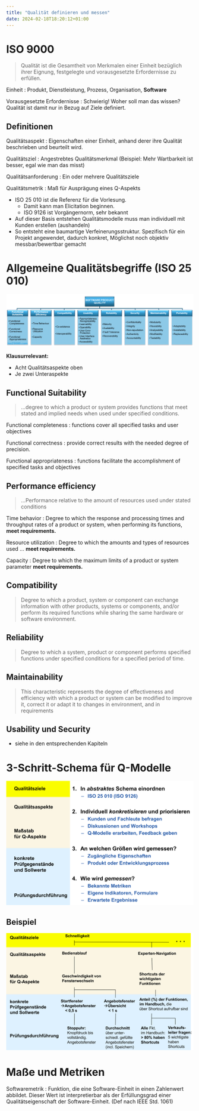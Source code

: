 ```yaml
---
title: "Qualität definieren und messen"
date: 2024-02-18T18:20:12+01:00
---
```


# ISO 9000
>Qualität ist die Gesamtheit von Merkmalen einer Einheit bezüglich ihrer Eignung, festgelegte und vorausgesetzte Erfordernisse zu erfüllen.

Einheit
: Produkt, Dienstleistung, Prozess, Organisation, **Software**

Vorausgesetzte Erfordernisse
: Schwierig! Woher soll man das wissen? Qualität ist damit nur in Bezug auf Ziele definiert.

## Definitionen
Qualitätsaspekt
: Eigenschaften einer Einheit, anhand derer ihre Qualität beschrieben und beurteilt wird.

Qualitätsziel
: Angestrebtes Qualitätsmerkmal (Beispiel: Mehr Wartbarkeit ist besser, egal wie man das misst)

Qualitätsanforderung
: Ein oder mehrere Qualitätsziele

Qualitätsmetrik
: Maß für Ausprägung eines Q-Aspekts

- ISO 25 010 ist die Referenz für die Vorlesung.
    - Damit kann man Elicitation beginnen.
    - ISO 9126 ist Vorgängernorm, sehr bekannt
- Auf dieser Basis entstehen Qualitätsmodelle muss man individuell mit Kunden erstellen (aushandeln)
- So entsteht eine baumartige Verfeinerungsstruktur. Spezifisch für ein Projekt angewendet, dadurch konkret, Möglichst noch objektiv messbar/bewertbar gemacht

# Allgemeine Qualitätsbegriffe (ISO 25 010)

![Allgemeine Qualitätsbegriffe nach ISO 25 010](iso25010.png)

**Klausurrelevant:**
- Acht Qualitätsaspekte oben
- Je zwei Unteraspekte

## Functional Suitability
>...degree to which a product or system provides functions that meet stated and implied needs when used under specified conditions.

Functional completeness
: functions cover all specified tasks and user objectives

Functional correctness
: provide correct results with the needed degree of precision.

Functional appropriateness
: functions facilitate the accomplishment of specified tasks and
objectives

## Performance efficiency
>...Performance relative to the amount of resources used under
stated conditions

Time behavior
: Degree to which the response and processing times and throughput rates of a product or system, when performing its functions, **meet requirements.**

Resource utilization
: Degree to which the amounts and types of resources used ... **meet requirements.**

Capacity
: Degree to which the maximum limits of a product or system parameter **meet requirements.**

## Compatibility
> Degree to which a product, system or component can exchange information with other products, systems or components, and/or perform its required functions while sharing the same hardware or software environment.

## Reliability
>Degree to which a system, product or component performs specified functions under specified conditions for a specified period of time.

## Maintainability
>This characteristic represents the degree of effectiveness and efficiency with which a product or system can be modified to improve it, correct it or adapt it to changes in environment, and in requirements

## Usability und Security

- siehe in den entsprechenden Kapiteln

# 3-Schritt-Schema für Q-Modelle

![Q-Modell](q-modell.png)

## Beispiel

![Q-Modell Beispiel](q-modell-beispiel.png)

# Maße und Metriken

Softwaremetrik
: Funktion, die eine Software-Einheit in einen Zahlenwert abbildet. Dieser Wert ist interpretierbar als der Erfüllungsgrad einer Qualitätseigenschaft der Software-Einheit. (Def nach IEEE Std. 1061)



